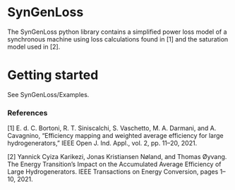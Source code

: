 # SynGenLoss

The SynGenLoss python library contains a simplified power loss model of a synchronous machine using loss calculations found in [1] and the saturation model used in [2]. 

# Getting started 
See SynGenLoss/Examples. 


### References 
[1] E. d. C. Bortoni, R. T. Siniscalchi, S. Vaschetto, M. A. Darmani, and A. Cavagnino, “Efficiency mapping and weighted average efficiency for large hydrogenerators,” IEEE Open J. Ind. Appl., vol. 2, pp. 11–20, 2021.

[2] Yannick Cyiza Karikezi, Jonas Kristiansen Nøland, and Thomas Øyvang. The Energy Transition’s Impact on the Accumulated Average Efficiency of Large Hydrogenerators. IEEE Transactions on Energy Conversion, pages 1–10, 2021.